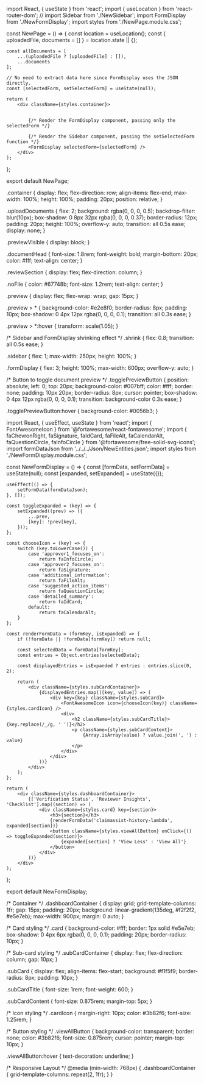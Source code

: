 import React, { useState } from 'react';
import { useLocation } from 'react-router-dom';
// import Sidebar from './NewSidebar';
import FormDisplay from './NewFormDisplay';
import styles from './NewPage.module.css';

const NewPage = () => {
    const location = useLocation();
    const { uploadedFile, documents = [] } = location.state || {};

    const allDocuments = [
        ...(uploadedFile ? [uploadedFile] : []),
        ...documents
    ];

    // No need to extract data here since FormDisplay uses the JSON directly.
    const [selectedForm, setSelectedForm] = useState(null);

    return (
        <div className={styles.container}>
            
            
            {/* Render the FormDisplay component, passing only the selectedForm */}

            {/* Render the Sidebar component, passing the setSelectedForm function */}
            <FormDisplay selectedForm={selectedForm} />
        </div>
    );
};

export default NewPage;



.container {
  display: flex;
  flex-direction: row;
  align-items: flex-end;
  max-width: 100%;
  height: 100%;
  padding: 20px;
  position: relative;
}
 
.uploadDocuments {
  flex: 2;
  background: rgba(0, 0, 0, 0.5);
  backdrop-filter: blur(10px);
  box-shadow: 0 8px 32px rgba(0, 0, 0, 0.37);
  border-radius: 12px;
  padding: 20px;
  height: 100%;
  overflow-y: auto;
  transition: all 0.5s ease;
  display: none;
}
 
.previewVisible {
  display: block;
}
 
.documentHead {
  font-size: 1.8rem;
  font-weight: bold;
  margin-bottom: 20px;
  color: #fff;
  text-align: center;
}
 
.reviewSection {
  display: flex;
  flex-direction: column;
}
 
.noFile {
  color: #67748b;
  font-size: 1.2rem;
  text-align: center;
}
 
.preview {
  display: flex;
  flex-wrap: wrap;
  gap: 15px;
}
 
.preview > * {
  background-color: #e2e8f0;
  border-radius: 8px;
  padding: 10px;
  box-shadow: 0 4px 12px rgba(0, 0, 0, 0.1);
  transition: all 0.3s ease;
}
 
.preview > *:hover {
  transform: scale(1.05);
}
 
/* Sidebar and FormDisplay shrinking effect */
.shrink {
  flex: 0.8;
  transition: all 0.5s ease;
}
 
.sidebar {
  flex: 1;
  max-width: 250px;
  height: 100%;
}
 
.formDisplay {
  flex: 3;
  height: 100%;
  max-width: 600px;
  overflow-y: auto;
}
 
/* Button to toggle document preview */
.togglePreviewButton {
  position: absolute;
  left: 0;
  top: 20px;
  background-color: #007bff;
  color: #fff;
  border: none;
  padding: 10px 20px;
  border-radius: 8px;
  cursor: pointer;
  box-shadow: 0 4px 12px rgba(0, 0, 0, 0.1);
  transition: background-color 0.3s ease;
}
 
.togglePreviewButton:hover {
  background-color: #0056b3;
}



import React, { useEffect, useState } from 'react';
import { FontAwesomeIcon } from '@fortawesome/react-fontawesome';
import {
    faChevronRight,
    faSignature,
    faIdCard,
    faFileAlt,
    faCalendarAlt,
    faQuestionCircle,
    faInfoCircle
} from '@fortawesome/free-solid-svg-icons';
import formDataJson from '../../../Json/NewEntities.json';
import styles from './NewFormDisplay.module.css';

const NewFormDisplay = () => {
    const [formData, setFormData] = useState(null);
    const [expanded, setExpanded] = useState({});

    useEffect(() => {
        setFormData(formDataJson);
    }, []);

    const toggleExpanded = (key) => {
        setExpanded((prev) => ({
            ...prev,
            [key]: !prev[key],
        }));
    };

    const chooseIcon = (key) => {
        switch (key.toLowerCase()) {
            case 'approver1_focuses_on':
                return faInfoCircle;
            case 'approver2_focuses_on':
                return faSignature;
            case 'additional_information':
                return faFileAlt;
            case 'suggested_action_items':
                return faQuestionCircle;
            case 'detailed_summary':
                return faIdCard;
            default:
                return faCalendarAlt;
        }
    };

    const renderFormData = (formKey, isExpanded) => {
        if (!formData || !formData[formKey]) return null;

        const selectedData = formData[formKey];
        const entries = Object.entries(selectedData);

        const displayedEntries = isExpanded ? entries : entries.slice(0, 2);

        return (
            <div className={styles.subCardContainer}>
                {displayedEntries.map(([key, value]) => (
                    <div key={key} className={styles.subCard}>
                        <FontAwesomeIcon icon={chooseIcon(key)} className={styles.cardIcon} />
                        <div>
                            <h2 className={styles.subCardTitle}>{key.replace(/_/g, ' ')}</h2>
                            <p className={styles.subCardContent}>
                                {Array.isArray(value) ? value.join(', ') : value}
                            </p>
                        </div>
                    </div>
                ))}
            </div>
        );
    };

    return (
        <div className={styles.dashboardContainer}>
            {['Verification Status', 'Reviewer Insights', 'Checklist'].map((section) => (
                <div className={styles.card} key={section}>
                    <h3>{section}</h3>
                    {renderFormData('claimassist-history-lambda', expanded[section])}
                    <button className={styles.viewAllButton} onClick={() => toggleExpanded(section)}>
                        {expanded[section] ? 'View Less' : 'View All'}
                    </button>
                </div>
            ))}
        </div>
    );
};

export default NewFormDisplay;




/* Container */
.dashboardContainer {
    display: grid;
    grid-template-columns: 1fr;
    gap: 15px;
    padding: 20px;
    background: linear-gradient(135deg, #f2f2f2, #e5e7eb);
    max-width: 900px;
    margin: 0 auto;
}

/* Card styling */
.card {
    background-color: #fff;
    border: 1px solid #e5e7eb;
    box-shadow: 0 4px 6px rgba(0, 0, 0, 0.1);
    padding: 20px;
    border-radius: 10px;
}

/* Sub-card styling */
.subCardContainer {
    display: flex;
    flex-direction: column;
    gap: 10px;
}

.subCard {
    display: flex;
    align-items: flex-start;
    background: #f1f5f9;
    border-radius: 8px;
    padding: 10px;
}

.subCardTitle {
    font-size: 1rem;
    font-weight: 600;
}

.subCardContent {
    font-size: 0.875rem;
    margin-top: 5px;
}

/* Icon styling */
.cardIcon {
    margin-right: 10px;
    color: #3b82f6;
    font-size: 1.25rem;
}

/* Button styling */
.viewAllButton {
    background-color: transparent;
    border: none;
    color: #3b82f6;
    font-size: 0.875rem;
    cursor: pointer;
    margin-top: 10px;
}

.viewAllButton:hover {
    text-decoration: underline;
}

/* Responsive Layout */
@media (min-width: 768px) {
    .dashboardContainer {
        grid-template-columns: repeat(2, 1fr);
    }
}
